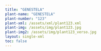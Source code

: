 ```yaml
---
title: "GENESTELA"
plant-name: "GENESTELA"
plant-number: "123"
plant-xml: /assets/xml/plant123.xml
plant-img: /assets/img/plant123.jpg
plant-img2: /assets/img/plant123_verso.jpg
layout: single-xml
toc: false
---
```


